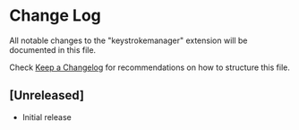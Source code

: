 # Change Log

All notable changes to the "keystrokemanager" extension will be documented in this file.

Check [Keep a Changelog](http://keepachangelog.com/) for recommendations on how to structure this file.

## [Unreleased]

- Initial release